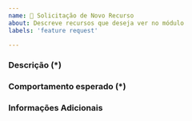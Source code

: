 ```yaml
---
name: 🚀 Solicitação de Novo Recurso
about: Descreve recursos que deseja ver no módulo
labels: 'feature request'

---
```


<!---
Os campos marcados com (*) são obrigatórios. Por favor, não remova o modelo.
-->

### Descrição (*)
<!--- Descreva qual recurso deseja adcionar ao módulo. -->

### Comportamento esperado (*)
<!--- Qual é o comportamento esperado desse recurso? Como vai funcionar? -->

### Informações Adicionais
<!--- Que outras informações você pode fornecer sobre o recurso desejado? -->
